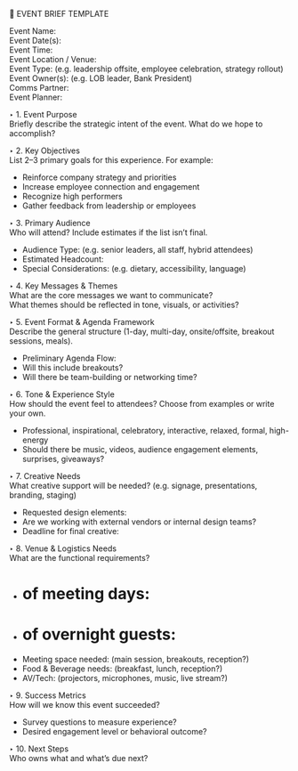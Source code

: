 📄 EVENT BRIEF TEMPLATE  

Event Name:  
Event Date(s):  
Event Time:  
Event Location / Venue:  
Event Type: (e.g. leadership offsite, employee celebration, strategy rollout)  
Event Owner(s): (e.g. LOB leader, Bank President)  
Comms Partner:  
Event Planner:  

‣ 1. Event Purpose  
Briefly describe the strategic intent of the event. What do we hope to accomplish?  

‣ 2. Key Objectives  
List 2–3 primary goals for this experience. For example:  
- Reinforce company strategy and priorities  
- Increase employee connection and engagement  
- Recognize high performers  
- Gather feedback from leadership or employees  

‣ 3. Primary Audience  
Who will attend? Include estimates if the list isn’t final.  
- Audience Type: (e.g. senior leaders, all staff, hybrid attendees)  
- Estimated Headcount:  
- Special Considerations: (e.g. dietary, accessibility, language)  

‣ 4. Key Messages & Themes  
What are the core messages we want to communicate?  
What themes should be reflected in tone, visuals, or activities?  

‣ 5. Event Format & Agenda Framework  
Describe the general structure (1-day, multi-day, onsite/offsite, breakout sessions, meals).  
- Preliminary Agenda Flow:  
- Will this include breakouts?  
- Will there be team-building or networking time?  

‣ 6. Tone & Experience Style  
How should the event feel to attendees? Choose from examples or write your own.  
- Professional, inspirational, celebratory, interactive, relaxed, formal, high-energy  
- Should there be music, videos, audience engagement elements, surprises, giveaways?  

‣ 7. Creative Needs  
What creative support will be needed? (e.g. signage, presentations, branding, staging)  
- Requested design elements:  
- Are we working with external vendors or internal design teams?  
- Deadline for final creative:  

‣ 8. Venue & Logistics Needs  
What are the functional requirements?  
- # of meeting days:  
- # of overnight guests:  
- Meeting space needed: (main session, breakouts, reception?)  
- Food & Beverage needs: (breakfast, lunch, reception?)  
- AV/Tech: (projectors, microphones, music, live stream?)  

‣ 9. Success Metrics  
How will we know this event succeeded?  
- Survey questions to measure experience?  
- Desired engagement level or behavioral outcome?  

‣ 10. Next Steps  
Who owns what and what’s due next?

